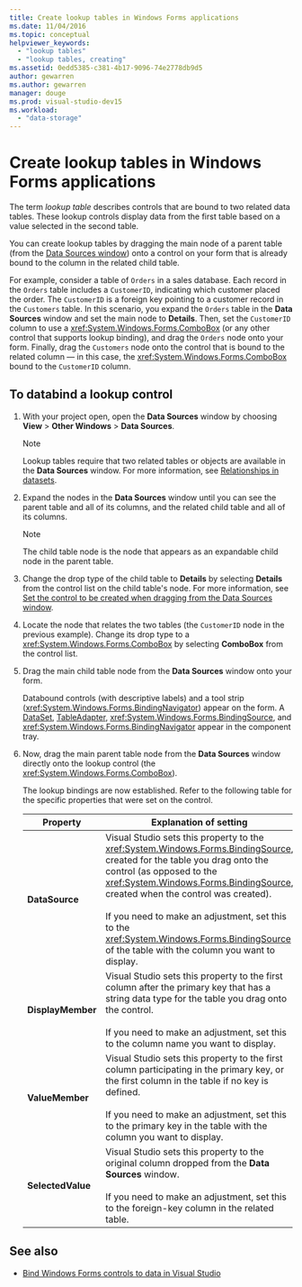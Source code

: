 ```yaml
---
title: Create lookup tables in Windows Forms applications
ms.date: 11/04/2016
ms.topic: conceptual
helpviewer_keywords:
  - "lookup tables"
  - "lookup tables, creating"
ms.assetid: 0edd5385-c381-4b17-9096-74e2778db9d5
author: gewarren
ms.author: gewarren
manager: douge
ms.prod: visual-studio-dev15
ms.workload:
  - "data-storage"
---
```

# Create lookup tables in Windows Forms applications

The term *lookup table* describes controls that are bound to two related data tables. These lookup controls display data from the first table based on a value selected in the second table.

You can create lookup tables by dragging the main node of a parent table (from the [Data Sources window](add-new-data-sources.md#data-sources-window)) onto a control on your form that is already bound to the column in the related child table.

For example, consider a table of `Orders` in a sales database. Each record in the `Orders` table includes a `CustomerID`, indicating which customer placed the order. The `CustomerID` is a foreign key pointing to a customer record in the `Customers` table. In this scenario, you expand the `Orders` table in the **Data Sources** window and set the main node to **Details**. Then, set the `CustomerID` column to use a <xref:System.Windows.Forms.ComboBox> (or any other control that supports lookup binding), and drag the `Orders` node onto your form. Finally, drag the `Customers` node onto the control that is bound to the related column — in this case, the <xref:System.Windows.Forms.ComboBox> bound to the `CustomerID` column.

## To databind a lookup control

1.  With your project open, open the **Data Sources** window by choosing **View** > **Other Windows** > **Data Sources**.

    > [!NOTE]
    > Lookup tables require that two related tables or objects are available in the **Data Sources** window. For more information, see [Relationships in datasets](relationships-in-datasets.md).

2.  Expand the nodes in the **Data Sources** window until you can see the parent table and all of its columns, and the related child table and all of its columns.

    > [!NOTE]
    > The child table node is the node that appears as an expandable child node in the parent table.

3.  Change the drop type of the child table to **Details** by selecting **Details** from the control list on the child table's node. For more information, see [Set the control to be created when dragging from the Data Sources window](../data-tools/set-the-control-to-be-created-when-dragging-from-the-data-sources-window.md).

4.  Locate the node that relates the two tables (the `CustomerID` node in the previous example). Change its drop type to a <xref:System.Windows.Forms.ComboBox> by selecting **ComboBox** from the control list.

5.  Drag the main child table node from the **Data Sources** window onto your form.

     Databound controls (with descriptive labels) and a tool strip (<xref:System.Windows.Forms.BindingNavigator>) appear on the form. A [DataSet](../data-tools/dataset-tools-in-visual-studio.md), [TableAdapter](../data-tools/create-and-configure-tableadapters.md), <xref:System.Windows.Forms.BindingSource>, and <xref:System.Windows.Forms.BindingNavigator> appear in the component tray.

6.  Now, drag the main parent table node from the **Data Sources** window directly onto the lookup control (the <xref:System.Windows.Forms.ComboBox>).

     The lookup bindings are now established. Refer to the following table for the specific properties that were set on the control.

    |Property|Explanation of setting|
    |--------------| - |
    |**DataSource**|Visual Studio sets this property to the <xref:System.Windows.Forms.BindingSource>, created for the table you drag onto the control (as opposed to the <xref:System.Windows.Forms.BindingSource>, created when the control was created).<br /><br /> If you need to make an adjustment, set this to the <xref:System.Windows.Forms.BindingSource> of the table with the column you want to display.|
    |**DisplayMember**|Visual Studio sets this property to the first column after the primary key that has a string data type for the table you drag onto the control.<br /><br /> If you need to make an adjustment, set this to the column name you want to display.|
    |**ValueMember**|Visual Studio sets this property to the first column participating in the primary key, or the first column in the table if no key is defined.<br /><br /> If you need to make an adjustment, set this to the primary key in the table with the column you want to display.|
    |**SelectedValue**|Visual Studio sets this property to the original column dropped from the **Data Sources** window.<br /><br /> If you need to make an adjustment, set this to the foreign-key column in the related table.|

## See also

- [Bind Windows Forms controls to data in Visual Studio](../data-tools/bind-windows-forms-controls-to-data-in-visual-studio.md)
